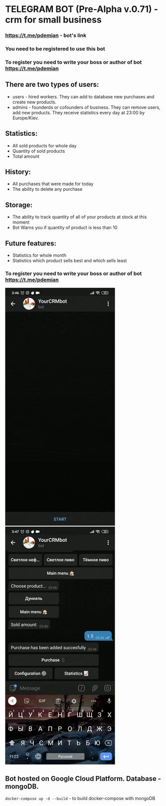 # TELEGRAM BOT (Pre-Alpha v.0.71) - crm for small business

### https://t.me/pdemian - bot's link

### You need to be registered to use this bot
### To register you need to write your boss or author of bot https://t.me/pdemian

## There are two types of users:
* users - hired workers. They can add to database new purchases and create new products.
* admins - founderds or cofounders of business. They can remove users, add new products. They receive statistics every day at 23:00 by Europe/Kiev.
## Statistics:
* All sold products for whole day
* Quantity of sold products
* Total amount
## History:
* All purchases that were made for today
* The ability to delete any purchase
## Storage:
* The ability to track quantity of all of your products at stock at this moment
* Bot Warns you if quantity of product is less than 10
## Future features:
* Statistics for whole month
* Statistics which product sells best and which sells least
### To register you need to write your boss or author of bot https://t.me/pdemian

![](/assets/images/adding_purchase.gif)
![](/assets/images/getting_statistics.gif)

## Bot hosted on Google Cloud Platform. Database - mongoDB.

`docker-compose up -d --build` - to build docker-compose with mongoDB
